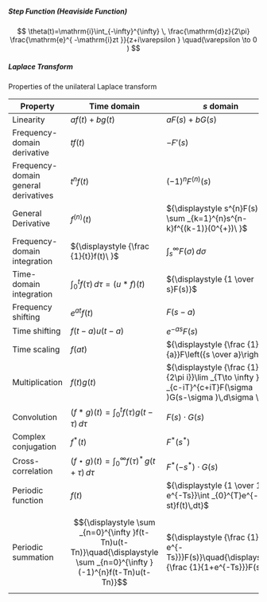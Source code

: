 ##### Step Function (Heaviside Function)
$$
\theta(t)=\mathrm{i}\int_{-\infty}^{\infty}  \, \frac{\mathrm{d}z}{2\pi} \frac{\mathrm{e}^{ -\mathrm{i}zt }}{z+i\varepsilon } \quad(\varepsilon \to 0 )
$$
##### Laplace Transform
Properties of the unilateral Laplace transform

| Property                             | Time domain                                                                                                           | $s$ domain                                                                                                     |
| ------------------------------------ | --------------------------------------------------------------------------------------------------------------------- | -------------------------------------------------------------------------------------------------------------- |
| Linearity                            | $a f(t) + b g(t)$                                                                                                     | ${\displaystyle aF(s)+bG(s)\ }$                                                                                |
| Frequency-domain derivative          | ${\displaystyle tf(t)\ }$                                                                                             | ${\displaystyle -F'(s)\ }$                                                                                     |
| Frequency-domain general derivatives | $t^{n}f(t)$                                                                                                           | $(-1)^{n}F^{(n)}(s)$                                                                                           |
| General Derivative                   | ${\displaystyle f^{(n)}(t)\ }$                                                                                        | ${\displaystyle s^{n}F(s)-\sum _{k=1}^{n}s^{n-k}f^{(k-1)}(0^{+})\ }$                                           |
| Frequency-domain integration         | ${\displaystyle {\frac {1}{t}}f(t)\ }$                                                                                | ${\displaystyle \int _{s}^{\infty }F(\sigma )\,d\sigma \ }$                                                    |
| Time-domain integration              | ${\displaystyle \int _{0}^{t}f(\tau )\,d\tau =(u*f)(t)}$                                                              | ${\displaystyle {1 \over s}F(s)}$                                                                              |
| Frequency shifting                   | ${\displaystyle e^{at}f(t)\ }$                                                                                        | ${\displaystyle F(s-a)\ }$                                                                                     |
| Time shifting                        | ${\displaystyle f(t-a)u(t-a)\ }$                                                                                      | ${\displaystyle e^{-as}F(s)\ }$                                                                                |
| Time scaling                         | ${\displaystyle f(at)}$                                                                                               | ${\displaystyle {\frac {1}{a}}F\left({s \over a}\right)}$                                                      |
| Multiplication                       | ${\displaystyle f(t)g(t)}$                                                                                            | ${\displaystyle {\frac {1}{2\pi i}}\lim _{T\to \infty }\int _{c-iT}^{c+iT}F(\sigma )G(s-\sigma )\,d\sigma \ }$ |
| Convolution                          | ${\displaystyle (f*g)(t)=\int _{0}^{t}f(\tau )g(t-\tau )\,d\tau }$                                                    | ${\displaystyle F(s)\cdot G(s)\ }$                                                                             |
| Complex conjugation                  | ${\displaystyle f^{*}(t)}$                                                                                            | ${\displaystyle F^{*}(s^{*})}$                                                                                 |
| Cross-correlation                    | ${\displaystyle (f\star g)(t)=\int _{0}^{\infty }f(\tau )^{*}\,g(t+\tau )\,d\tau }$                                   | ${\displaystyle F^{*}(-s^{*})\cdot G(s)}$                                                                      |
| Periodic function                    | ${\displaystyle f(t)}$                                                                                                | ${\displaystyle {1 \over 1-e^{-Ts}}\int _{0}^{T}e^{-st}f(t)\,dt}$                                              |
| Periodic summation                   | $${\displaystyle \sum _{n=0}^{\infty }f(t-Tn)u(t-Tn)}\quad{\displaystyle \sum _{n=0}^{\infty }(-1)^{n}f(t-Tn)u(t-Tn)}$$ | ${\displaystyle {\frac {1}{1-e^{-Ts}}}F(s)}\quad{\displaystyle {\frac {1}{1+e^{-Ts}}}F(s)}$                         |

